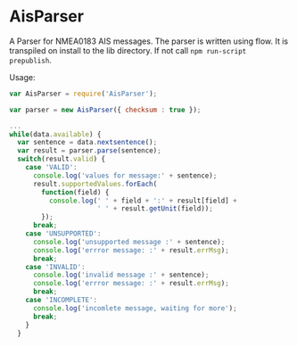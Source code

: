 # AisParser
A Parser for NMEA0183  AIS messages.
The parser is written using flow. It is transpiled on install to the lib directory. If not call ```npm run-script prepublish```.

Usage:
```javascript
var AisParser = require('AisParser');

var parser = new AisParser({ checksum : true });

...
while(data.available) {
  var sentence = data.nextsentence();
  var result = parser.parse(sentence);
  switch(result.valid) {
    case 'VALID':
      console.log('values for message:' + sentence);
      result.supportedValues.forEach(
        function(field) {
          console.log(' ' + field + ':' + result[field] +
                      ' ' + result.getUnit(field));
        });
      break;
    case 'UNSUPPORTED':
      console.log('unsupported message :' + sentence);
      console.log('errror message: :' + result.errMsg);
      break;
    case 'INVALID':
      console.log('invalid message :' + sentence);
      console.log('errror message: :' + result.errMsg);
      break;
    case 'INCOMPLETE':
      console.log('incomlete message, waiting for more');
      break;
    }  
  }
```
